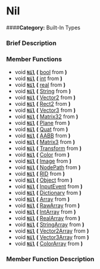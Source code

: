 #  Nil  
####**Category:** Built-In Types

###  Brief Description  


###  Member Functions 
  * void  **[`Nil`](#Nil)**  **(** [bool](class_bool) from  **)**
  * void  **[`Nil`](#Nil)**  **(** [int](class_int) from  **)**
  * void  **[`Nil`](#Nil)**  **(** [real](class_real) from  **)**
  * void  **[`Nil`](#Nil)**  **(** [String](class_string) from  **)**
  * void  **[`Nil`](#Nil)**  **(** [Vector2](class_vector2) from  **)**
  * void  **[`Nil`](#Nil)**  **(** [Rect2](class_rect2) from  **)**
  * void  **[`Nil`](#Nil)**  **(** [Vector3](class_vector3) from  **)**
  * void  **[`Nil`](#Nil)**  **(** [Matrix32](class_matrix32) from  **)**
  * void  **[`Nil`](#Nil)**  **(** [Plane](class_plane) from  **)**
  * void  **[`Nil`](#Nil)**  **(** [Quat](class_quat) from  **)**
  * void  **[`Nil`](#Nil)**  **(** [AABB](class_aabb) from  **)**
  * void  **[`Nil`](#Nil)**  **(** [Matrix3](class_matrix3) from  **)**
  * void  **[`Nil`](#Nil)**  **(** [Transform](class_transform) from  **)**
  * void  **[`Nil`](#Nil)**  **(** [Color](class_color) from  **)**
  * void  **[`Nil`](#Nil)**  **(** [Image](class_image) from  **)**
  * void  **[`Nil`](#Nil)**  **(** [NodePath](class_nodepath) from  **)**
  * void  **[`Nil`](#Nil)**  **(** [RID](class_rid) from  **)**
  * void  **[`Nil`](#Nil)**  **(** [Object](class_object) from  **)**
  * void  **[`Nil`](#Nil)**  **(** [InputEvent](class_inputevent) from  **)**
  * void  **[`Nil`](#Nil)**  **(** [Dictionary](class_dictionary) from  **)**
  * void  **[`Nil`](#Nil)**  **(** [Array](class_array) from  **)**
  * void  **[`Nil`](#Nil)**  **(** [RawArray](class_rawarray) from  **)**
  * void  **[`Nil`](#Nil)**  **(** [IntArray](class_intarray) from  **)**
  * void  **[`Nil`](#Nil)**  **(** [RealArray](class_realarray) from  **)**
  * void  **[`Nil`](#Nil)**  **(** [StringArray](class_stringarray) from  **)**
  * void  **[`Nil`](#Nil)**  **(** [Vector2Array](class_vector2array) from  **)**
  * void  **[`Nil`](#Nil)**  **(** [Vector3Array](class_vector3array) from  **)**
  * void  **[`Nil`](#Nil)**  **(** [ColorArray](class_colorarray) from  **)**

###  Member Function Description  
